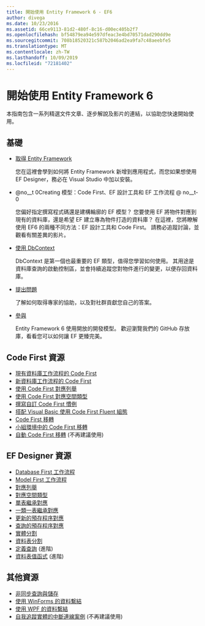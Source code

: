 ```yaml
---
title: 開始使用 Entity Framework 6 - EF6
author: divega
ms.date: 10/23/2016
ms.assetid: 66ce9113-81d2-480f-8c16-d00ec405b2f7
ms.openlocfilehash: bf54879ea94e597dfeac3e4bd70571dad290dd9e
ms.sourcegitcommit: 708b18520321c587b2046ad2ea9fa7c48aeebfe5
ms.translationtype: MT
ms.contentlocale: zh-TW
ms.lasthandoff: 10/09/2019
ms.locfileid: "72181402"
---
```

# <a name="get-started-with-entity-framework-6"></a>開始使用 Entity Framework 6

本指南包含一系列精選文件文章、逐步解說及影片的連結，以協助您快速開始使用。

## <a name="fundamentals"></a>基礎

* [取得 Entity Framework](~/ef6/fundamentals/install.md)

  您在這裡會學到如何將 Entity Framework 新增到應用程式，而您如果想使用 EF Designer，務必在 Visual Studio 中加以安裝。

* @no__t 0Creating 模型：Code First、EF 設計工具和 EF 工作流程 @ no__t-0

  您偏好指定撰寫程式碼還是建構輪廓的 EF 模型？
您要使用 EF 將物件對應到現有的資料庫，還是希望 EF 建立專為物件打造的資料庫？
在這裡，您將瞭解使用 EF6 的兩種不同方法：EF 設計工具和 Code First。
請務必追蹤討論，並觀看有關差異的影片。

* [使用 DbContext](~/ef6/fundamentals/working-with-dbcontext.md)

  DbContext 是第一個也最重要的 EF 類型，值得您學習如何使用。 其用途是資料庫查詢的啟動控制區，並會持續追蹤您對物件進行的變更，以便存回資料庫。

* [提出問題](~/ef6/resources/get-help.md)

  了解如何取得專家的協助，以及對社群貢獻您自己的答案。

* [參與](https://github.com/aspnet/EntityFramework6/)

  Entity Framework 6 使用開放的開發模型。 歡迎瀏覽我們的 GitHub 存放庫，看看您可以如何讓 EF 更臻完美。

## <a name="code-first-resources"></a>Code First 資源

  - [現有資料庫工作流程的 Code First](~/ef6/modeling/code-first/workflows/existing-database.md)
  - [新資料庫工作流程的 Code First](~/ef6/modeling/code-first/workflows/new-database.md)
  - [使用 Code First 對應列舉](~/ef6/modeling/code-first/data-types/enums.md)
  - [使用 Code First 對應空間類型](~/ef6/modeling/code-first/data-types/spatial.md)
  - [撰寫自訂 Code First 慣例](~/ef6/modeling/code-first/conventions/custom.md)
  - [搭配 Visual Basic 使用 Code First Fluent 組態](~/ef6/modeling/code-first/fluent/vb.md)
  - [Code First 移轉](~/ef6/modeling/code-first/migrations/index.md)
  - [小組環境中的 Code First 移轉](~/ef6/modeling/code-first/migrations/teams.md)
  - [自動 Code First 移轉](~/ef6/modeling/code-first/migrations/automatic.md) (不再建議使用)

## <a name="ef-designer-resources"></a>EF Designer 資源
  - [Database First 工作流程](~/ef6/modeling/designer/workflows/database-first.md)
  - [Model First 工作流程](~/ef6/modeling/designer/workflows/model-first.md)
  - [對應列舉](~/ef6/modeling/designer/data-types/enums.md)
  - [對應空間類型](~/ef6/modeling/designer/data-types/spatial.md)
  - [單表繼承對應](~/ef6/modeling/designer/inheritance/tph.md)
  - [一類一表繼承對應](~/ef6/modeling/designer/inheritance/tpt.md)
  - [更新的預存程序對應](~/ef6/modeling/designer/stored-procedures/cud.md)
  - [查詢的預存程序對應](~/ef6/modeling/designer/stored-procedures/query.md)
  - [實體分割](~/ef6/modeling/designer/entity-splitting.md)
  - [資料表分割](~/ef6/modeling/designer/table-splitting.md)
  - [定義查詢](~/ef6/modeling/designer/advanced/defining-query.md) (進階)
  - [資料表值函式](~/ef6/modeling/designer/advanced/tvfs.md) (進階)

## <a name="other-resources"></a>其他資源
  - [非同步查詢與儲存](~/ef6/fundamentals/async.md)
  - [使用 WinForms 的資料繫結](~/ef6/fundamentals/databinding/winforms.md)
  - [使用 WPF 的資料繫結](~/ef6/fundamentals/databinding/wpf.md)
  - [自我追蹤實體的中斷連線案例](~/ef6/fundamentals/disconnected-entities/self-tracking-entities/walkthrough.md) (不再建議使用)
